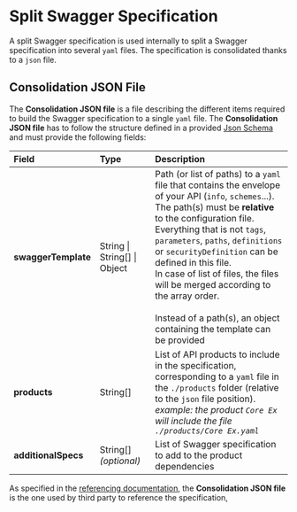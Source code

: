 # Split Swagger Specification

A split Swagger specification is used internally to split a Swagger specification into several `yaml` files.
The specification is consolidated thanks to a `json` file.

## Consolidation JSON File

The **Consolidation JSON file** is a file describing the different items required to build the Swagger specification to a single `yaml` file.
The **Consolidation JSON file** has to follow the structure defined in a provided [Json Schema](../../packages/@ama-sdk/swagger-builder/src/schemas/api-configuration.schema.json) and must provide the following fields:

| Field               | Type                         | Description                                                                                                                                                                                                                                                                                                                                                                                                                                                                |
| :------------------ | :--------------------------- | :------------------------------------------------------------------------------------------------------------------------------------------------------------------------------------------------------------------------------------------------------------------------------------------------------------------------------------------------------------------------------------------------------------------------------------------------------------------------- |
| **swaggerTemplate** | String \| String[] \| Object | Path (or list of paths) to a `yaml` file that contains the envelope of your API (`info`, `schemes`...).<br/>The path(s) must be **relative** to the configuration file.<br/>Everything that is not `tags`, `parameters`, `paths`, `definitions` or `securityDefinition` can be defined in this file.<br/>In case of list of files, the files will be merged according to the array order.<br/><br/>Instead of a path(s), an object containing the template can be provided |
| **products**        | String[]                     | List of API products to include in the specification, corresponding to a `yaml` file in the `./products` folder (relative to the `json` file position).<br/> *example: the product `Core Ex` will include the file `./products/Core Ex.yaml`*                                                                                                                                                                                                                              |
| **additionalSpecs** | String[] *(optional)*        | List of Swagger specification to add to the product dependencies                                                                                                                                                                                                                                                                                                                                                                                                           |

As specified in the [referencing documentation](./referencing.md), the **Consolidation JSON file** is the one used by third party to reference the specification,
